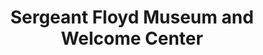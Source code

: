 ---
layout: repo
title: "Sergeant Floyd Museum and Welcome Center"
id: 12186
permalink: repos/12186/
---